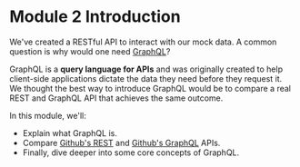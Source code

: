 # Module 2 Introduction

We've created a RESTful API to interact with our mock data. A common question is why would one need [GraphQL](https://graphql.org/)?

GraphQL is a **query language for APIs** and was originally created to help client-side applications dictate the data they need before they request it. We thought the best way to introduce GraphQL would be to compare a real REST and GraphQL API that achieves the same outcome.

In this module, we'll:

- Explain what GraphQL is.
- Compare [Github's REST](https://developer.github.com/v3/) and [Github's GraphQL](https://developer.github.com/v4/) APIs.
- Finally, dive deeper into some core concepts of GraphQL.
